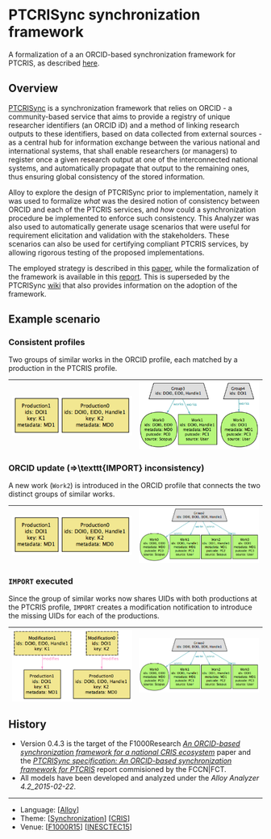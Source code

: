 # PTCRISync synchronization framework

A formalization of a an ORCID-based synchronization framework for PTCRIS, as described [here](https://github.com/fccn/PTCRISync/wiki).

## Overview

[PTCRISync](https://github.com/fccn/PTCRISync/wiki) is a synchronization framework that relies on ORCID - a community-based service that aims to provide a registry of unique researcher identifiers (an ORCID iD) and a method of linking research outputs to these identifiers, based on data collected from external sources - as a central hub for information exchange between the various national and international systems, that shall enable researchers (or managers) to register once a given research output at one of the interconnected national systems, and automatically propagate that output to the remaining ones, thus ensuring global consistency of the stored information.

Alloy to explore the design of PTCRISync prior to implementation, namely it was used to formalize *what* was the desired notion of consistency between ORCID and each of the PTCRIS services, and *how* could a synchronization procedure be implemented to enforce such consistency. This Analyzer was also used to automatically generate usage scenarios that were useful for requirement elicitation and validation with the stakeholders. These scenarios can also be used for certifying compliant PTCRIS services, by allowing rigorous testing of the proposed implementations.

The employed strategy is described in this [paper](http://nmacedo.github.io/pubs.html#f1000r15), while the formalization of the framework is available in this [report](http://nmacedo.github.io/pubs.html#inesctec15). This is superseded by the PTCRISync [wiki](https://github.com/fccn/PTCRISync/wiki) that also provides information on the adoption of the framework.

## Example scenario

### Consistent profiles
Two groups of similar works in the ORCID profile, each matched by a production in the PTCRIS profile.

|  <img src="Resources/images/imported_s6_p0.png" alt="S6 P0" width="250px" align="middle"/> | <img src="Resources/images/imported_s6_o0.png" alt="S6 O0" width="250px" align="middle"/> |
| --- | --- |

### ORCID update ($\Rightarrow$\texttt{IMPORT} inconsistency)
A new work (`Work2`) is introduced in the ORCID profile that connects the two distinct groups of similar works.

|  <img src="Resources/images/imported_s6_p0.png" alt="S6 P0" width="250px" align="middle"/> | <img src="Resources/images/imported_s6_o1.png" alt="S6 O1" width="250px" align="middle"/> |
| --- | --- |

### `IMPORT` executed
Since the group of similar works now shares UIDs with both productions at the PTCRIS profile, `IMPORT` creates a modification notification to introduce the missing UIDs for each of the productions.

|  <img src="Resources/images/imported_s6_p1.png" alt="S6 P1" width="250px" align="middle"/> | <img src="Resources/images/imported_s6_o1.png" alt="S6 O1" width="250px" align="middle"/> |
| --- | --- |

## History

* Version 0.4.3 is the target of the F1000Research *[An ORCID-based synchronization framework for a national CRIS ecosystem](http://nmacedo.github.io/pubs.html#f1000r15)* paper and the *[PTCRISync specification: An ORCID-based synchronization framework for PTCRIS](http://nmacedo.github.io/pubs.html#inesctec15)* report commisioned by the FCCN|FCT.
* All models have been developed and analyzed under the *Alloy Analyzer 4.2_2015-02-22*.

---

* Language: [[Alloy](https://github.com/nmacedo/MSV/wiki/By-Language#alloy)]
* Theme: [[Synchronization](https://github.com/nmacedo/MSV/wiki/By-Theme#synchronization)] [[CRIS](https://github.com/nmacedo/MSV/wiki/By-Theme#cris)]
* Venue: [[F1000R15](https://github.com/nmacedo/MSV/wiki/By-Venue#f1000r15)] [[INESCTEC15](https://github.com/nmacedo/MSV/wiki/By-Venue#inesctec15)]

